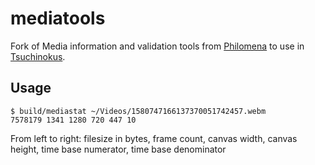 # mediatools
Fork of Media information and validation tools from [Philomena](https://github.com/derpibooru/philomena) to use in [Tsuchinokus](https://tsuchinokus.org).

## Usage
```
$ build/mediastat ~/Videos/1580747166137370051742457.webm
7578179 1341 1280 720 447 10
```

From left to right: filesize in bytes, frame count, canvas width, canvas height, time base numerator, time base denominator
